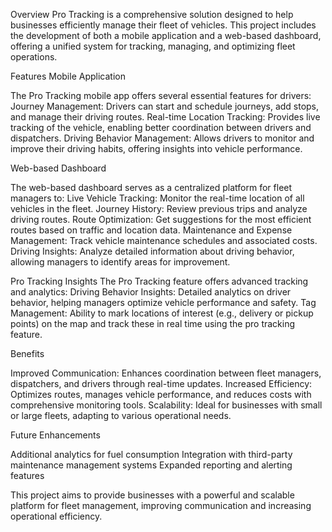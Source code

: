 Overview
Pro Tracking is a comprehensive solution designed to help businesses efficiently manage their fleet of vehicles. This project includes the development of both a mobile application and a web-based dashboard, offering a unified system for tracking, managing, and optimizing fleet operations.

Features
Mobile Application

The Pro Tracking mobile app offers several essential features for drivers:
Journey Management: Drivers can start and schedule journeys, add stops, and manage their driving routes.
Real-time Location Tracking: Provides live tracking of the vehicle, enabling better coordination between drivers and dispatchers.
Driving Behavior Management: Allows drivers to monitor and improve their driving habits, offering insights into vehicle performance.

Web-based Dashboard

The web-based dashboard serves as a centralized platform for fleet managers to:
Live Vehicle Tracking: Monitor the real-time location of all vehicles in the fleet.
Journey History: Review previous trips and analyze driving routes.
Route Optimization: Get suggestions for the most efficient routes based on traffic and location data.
Maintenance and Expense Management: Track vehicle maintenance schedules and associated costs.
Driving Insights: Analyze detailed information about driving behavior, allowing managers to identify areas for improvement.

Pro Tracking Insights
The Pro Tracking feature offers advanced tracking and analytics:
Driving Behavior Insights: Detailed analytics on driver behavior, helping managers optimize vehicle performance and safety.
Tag Management: Ability to mark locations of interest (e.g., delivery or pickup points) on the map and track these in real time using the pro tracking feature.

Benefits

Improved Communication: Enhances coordination between fleet managers, dispatchers, and drivers through real-time updates.
Increased Efficiency: Optimizes routes, manages vehicle performance, and reduces costs with comprehensive monitoring tools.
Scalability: Ideal for businesses with small or large fleets, adapting to various operational needs.

Future Enhancements

Additional analytics for fuel consumption
Integration with third-party maintenance management systems
Expanded reporting and alerting features

This project aims to provide businesses with a powerful and scalable platform for fleet management, improving communication and increasing operational efficiency.
